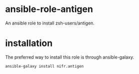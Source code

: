 # ansible-role-antigen
An ansible role to install zsh-users/antigen.

installation
============

The preferred way to install this role is through ansible-galaxy.

    ansible-galaxy install nifr.antigen

